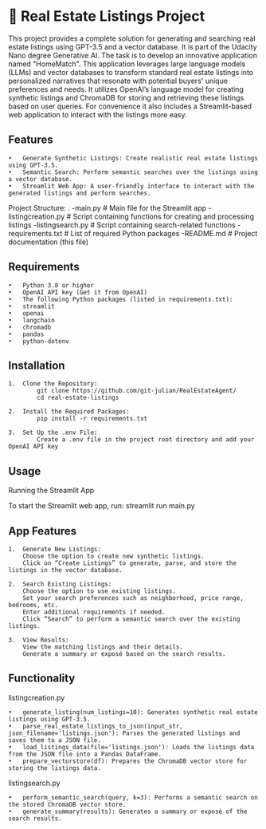 # 🏡 Real Estate Listings Project

This project provides a complete solution for generating and searching real estate listings using GPT-3.5 and a vector database. 
It is part of the Udacity Nano degree Generative AI. The task is to develop an innovative application named "HomeMatch". This application leverages large language models (LLMs) and vector databases to transform standard real estate listings into personalized narratives that resonate with potential buyers' unique preferences and needs.
It utilizes OpenAI’s language model for creating synthetic listings and ChromaDB for storing and retrieving these listings based on user queries.
For convenience it also includes a Streamlit-based web application to interact with the listings more easy. 

## Features

	•	Generate Synthetic Listings: Create realistic real estate listings using GPT-3.5.
	•	Semantic Search: Perform semantic searches over the listings using a vector database.
	•	Streamlit Web App: A user-friendly interface to interact with the generated listings and perform searches.

Project Structure:
.
	-main.py                   # Main file for the Streamlit app
	-listingcreation.py        # Script containing functions for creating and processing listings
	-listingsearch.py          # Script containing search-related functions
	-requirements.txt          # List of required Python packages
	-README.md                 # Project documentation (this file)

## Requirements

	•	Python 3.8 or higher
	•	OpenAI API key (Get it from OpenAI)
	•	The following Python packages (listed in requirements.txt):
	•	streamlit
	•	openai
	•	langchain
	•	chromadb
	•	pandas
	•	python-dotenv

## Installation

	1.	Clone the Repository:
			git clone https://github.com/git-julian/RealEstateAgent/
        	cd real-estate-listings

    2.	Install the Required Packages:
        	pip install -r requirements.txt

    3.	Set Up the .env File:
			Create a .env file in the project root directory and add your OpenAI API key


## Usage

Running the Streamlit App

To start the Streamlit web app, run:
    streamlit run main.py


## App Features

	1.	Generate New Listings:
		Choose the option to create new synthetic listings.
		Click on “Create Listings” to generate, parse, and store the listings in the vector database.

	2.	Search Existing Listings:
		Choose the option to use existing listings.
		Set your search preferences such as neighborhood, price range, bedrooms, etc.
		Enter additional requirements if needed.
		Click “Search” to perform a semantic search over the existing listings.

	3.	View Results:
		View the matching listings and their details.
		Generate a summary or exposé based on the search results.

## Functionality

listingcreation.py

	•	generate_listing(num_listings=10): Generates synthetic real estate listings using GPT-3.5.
	•	parse_real_estate_listings_to_json(input_str, json_filename='listings.json'): Parses the generated listings and saves them to a JSON file.
	•	load_listings_data(file='listings.json'): Loads the listings data from the JSON file into a Pandas DataFrame.
	•	prepare_vectorstore(df): Prepares the ChromaDB vector store for storing the listings data.

listingsearch.py

	•	perform_semantic_search(query, k=3): Performs a semantic search on the stored ChromaDB vector store.
	•	generate_summary(results): Generates a summary or exposé of the search results.